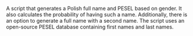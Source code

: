 A script that generates a Polish full name and PESEL based on gender. It also calculates the probability of having such a name. Additionally, there is an option to generate a full name with a second name. The script uses an open-source PESEL database containing first names and last names.
